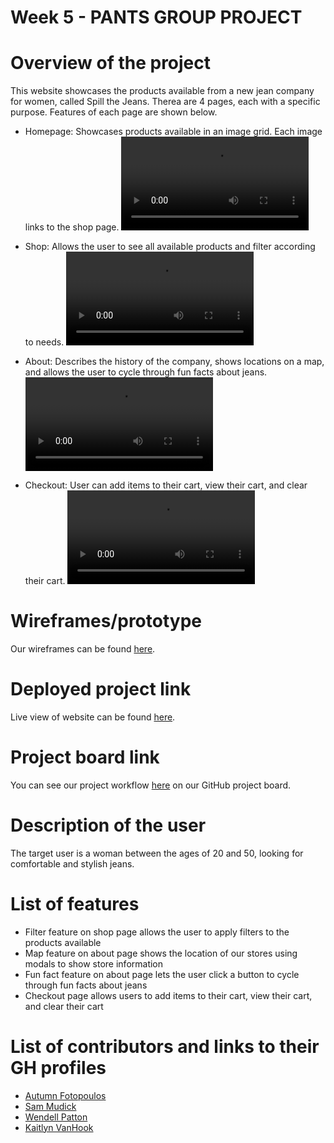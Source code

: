 # Week 5 - PANTS GROUP PROJECT

# Overview of the project
This website showcases the products available from a new jean company for women, called Spill the Jeans. Therea are 4 pages, each with a specific purpose. Features of each page are shown below.

- Homepage: Showcases products available in an image grid. Each image links to the shop page.
![Homepage](images/homepage-gif_ddFHuS6i.compressed.mp4)

- Shop: Allows the user to see all available products and filter according to needs.
![Shop](images/shop-gif_8uYLYh6D.compressed.mp4)

- About: Describes the history of the company, shows locations on a map, and allows the user to cycle through fun facts about jeans.
![About](images/about-gif_Y4esUUWw.compressed.mp4)

- Checkout: User can add items to their cart, view their cart, and clear their cart.
![Checkout](images/checkout-gif_9VH6u6O1.compressed.mp4)

# Wireframes/prototype
Our wireframes can be found [here](https://www.figma.com/proto/MtnQzldVyXL165xhFAsRzf/Pants-Project?node-id=1%3A2&scaling=min-zoom).

# Deployed project link
Live view of website can be found [here](). 

# Project board link
You can see our project workflow [here](https://github.com/nss-evening-cohort-13/pants-group-project-coolcoders3/projects/2) on our GitHub project board.

# Description of the user
The target user is a woman between the ages of 20 and 50, looking for comfortable and stylish jeans.

# List of features
- Filter feature on shop page allows the user to apply filters to the products available
- Map feature on about page shows the location of our stores using modals to show store information
- Fun fact feature on about page lets the user click a button to cycle through fun facts about jeans
- Checkout page allows users to add items to their cart, view their cart, and clear their cart

# List of contributors and links to their GH profiles
- [Autumn Fotopoulos](https://github.com/AutumnFoto)
- [Sam Mudick](https://github.com/smudick)
- [Wendell Patton](https://github.com/wppattonjr)
- [Kaitlyn VanHook](https://github.com/kaitvan)